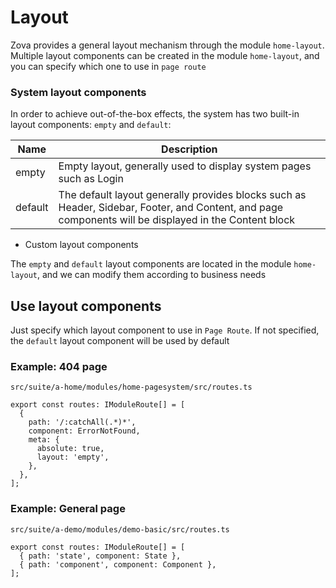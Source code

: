 # Layout

Zova provides a general layout mechanism through the module `home-layout`. Multiple layout components can be created in the module `home-layout`, and you can specify which one to use in `page route`

### System layout components

In order to achieve out-of-the-box effects, the system has two built-in layout components: `empty` and `default`:

| Name    | Description                                                                                                                                           |
| ------- | ----------------------------------------------------------------------------------------------------------------------------------------------------- |
| empty   | Empty layout, generally used to display system pages such as Login                                                                                    |
| default | The default layout generally provides blocks such as Header, Sidebar, Footer, and Content, and page components will be displayed in the Content block |

- Custom layout components

The `empty` and `default` layout components are located in the module `home-layout`, and we can modify them according to business needs

## Use layout components

Just specify which layout component to use in `Page Route`. If not specified, the `default` layout component will be used by default

### Example: 404 page

`src/suite/a-home/modules/home-pagesystem/src/routes.ts`

```typescript{7}
export const routes: IModuleRoute[] = [
  {
    path: '/:catchAll(.*)*',
    component: ErrorNotFound,
    meta: {
      absolute: true,
      layout: 'empty',
    },
  },
];
```

### Example: General page

`src/suite/a-demo/modules/demo-basic/src/routes.ts`

```typescript{2-3}
export const routes: IModuleRoute[] = [
  { path: 'state', component: State },
  { path: 'component', component: Component },
];
```
